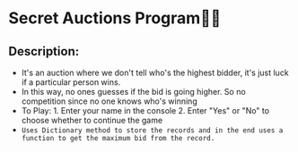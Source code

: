 # Secret Auctions Program🔐🤫
## Description:
- It's an auction where we don't tell who's the highest bidder, it's just luck if a particular person wins.
- In this way, no ones guesses if the bid is going higher. So no competition since no one knows who's winning
- To Play: 1. Enter your name in the console 2. Enter "Yes" or "No" to choose whether to continue the game
- ```Uses Dictionary method to store the records and in the end uses a function to get the maximum bid from the record.```
